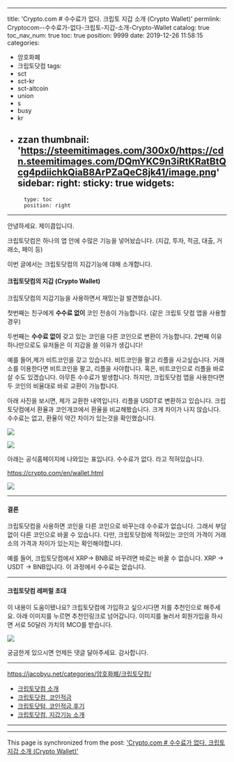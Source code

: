 
---
title: 'Crypto.com # 수수료가 없다. 크립토 지갑 소개 (Crypto Wallet)'
permlink: Cryptocom--수수료가-없다-크립토-지갑-소개-Crypto-Wallet
catalog: true
toc_nav_num: true
toc: true
position: 9999
date: 2019-12-26 11:58:15
categories:
- 암호화폐
- 크립토닷컴
tags:
- sct
- sct-kr
- sct-altcoin
- union
- s
- busy
- kr
- zzan
thumbnail: 'https://steemitimages.com/300x0/https://cdn.steemitimages.com/DQmYKC9n3iRtKRatBtQcg4pdiichkQiaB8ArPZaQeC8jk41/image.png'
sidebar:
    right:
        sticky: true
widgets:
    -
        type: toc
        position: right
---


안녕하세요. 제이콥입니다.

크립토닷컴은 하나의 앱 안에 수많은 기능을 넣어놨습니다. (지갑, 투자, 적금, 대출, 거래소, 페이 등)

이번 글에서는 크립토닷컴의 지갑기능에 대해 소개합니다.


#### 크립토닷컴의 지갑 (Crypto Wallet)

크립토닷컴의 지갑기능을 사용하면서 재밌는걸 발견했습니다. 

첫번째는 친구에게 **수수료 없이** 코인 전송이 가능합니다. (같은 크립토 닷컴 앱을 사용할 경우) 

두번째는 **수수료 없이**   갖고 있는 코인을 다른 코인으로 변환이 가능합니다. 2번째 이유 하나만으로도 유저들은 이 지갑을 쓸 이유가 생깁니다!

예를 들어,제가 비트코인을 갖고 있습니다. 비트코인을 팔고 리플을 사고싶습니다. 거래소를 이용한다면 비트코인을 팔고, 리플을 사야합니다. 혹은, 비트코인으로 리플을 바로 살 수도 있겠습니다. 아무튼 수수료가 발생합니다. 하지만, 크립토닷컴 앱을 사용한다면 두 코인의 비율대로 바로 교환이 가능합니다.


아래 사진을 보시면, 제가 교환한 내역입니다. 리플을 USDT로 변환하고 있습니다. 크립토닷컴에서 환율과 코인개코에서 환율을 비교해봤습니다. 크게 차이가 나지 않습니다. 수수료는 없고, 환율이  약간 차이가 있는것을 확인했습니다.

![](https://steemitimages.com/300x0/https://cdn.steemitimages.com/DQmYKC9n3iRtKRatBtQcg4pdiichkQiaB8ArPZaQeC8jk41/image.png)


![](https://cdn.steemitimages.com/DQmQ56peNBpKcasYxnBcpC8pwbyWFAVTzyL24jaaEdEWLaf/image.png)


아래는 공식홈페이지에 나와있는 표입니다. 수수료가 없다. 라고 적혀있습니다. 

https://crypto.com/en/wallet.html

![](https://cdn.steemitimages.com/DQmWe5AGYFfkqScva4yhzRCzqCGBXfeZgmkfxkFaoHQfG21/image.png)

---

#### 결론

크립토닷컴을 사용하면 코인을 다른 코인으로 바꾸는데 수수료가 없습니다. 그래서 부담없이 다른 코인으로 바꿀 수 있습니다. 다만, 크립토닷컴에 적혀있는 코인의 가격이 거래소의 가격과 차이가 있는지는 확인해야합니다.

예를 들어, 크립토닷컴에서 XRP-> BNB로 바꾸려면 바로는 바꿀 수 없습니다. XRP -> USDT -> BNB입니다. 이 과정에서 수수료는 없습니다.


---

#### 크립토닷컴 레퍼럴 초대

이 내용이 도움이됐나요? 크립토닷컴에 가입하고 싶으시다면 저를 추천인으로 해주세요.  아래 이미지를 누르면 추천인링크로 넘어갑니다. 이미지를 눌러서 회원가입을 하시면 서로 50달러 가치의 MCO를 받습니다.

[![](https://steemitimages.com/700x0/https://cdn.steemitimages.com/DQmYG3x1A2QNzEaJBfvhzbFhZbgzEW9w3jW7KeDXbfrPZxU/BG50.gif)](https://platinum.crypto.com/r/cfhpqb359e)


궁금한게 있으시면 언제든 댓글 달아주세요. 
감사합니다.


---
https://jacobyu.net/categories/암호화폐/크립토닷컴/


* [크립토닷컴 소개](https://jacobyu.net/Cryptocom-%EC%86%8C%EA%B0%9C/)
* [크립토닷컴, 코인적금](https://jacobyu.net/Cryptocom--코인으로-이자받기-코인적금/)
* [크립토닷텀, 코인적금 후기](https://jacobyu.net/Cryptocom--usdt-연이율-10-받기-코인적금-Crypto-Earn/)
* [크립토닷컴, 지갑기능 소개](https://jacobyu.net/Cryptocom--수수료가-없다-크립토-지갑-소개-Crypto-Wallet/)

---

- - -

This page is synchronized from the post: ['Crypto.com # 수수료가 없다. 크립토 지갑 소개 (Crypto Wallet)'](https://steempeak.com/@jacobyu/crypto-com-crypto-wallet)

